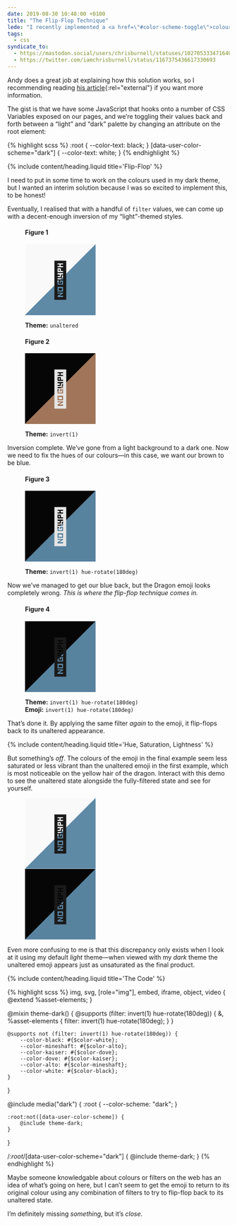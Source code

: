 ```yaml
---
date: 2019-08-30 10:48:00 +0100
title: "The Flip-Flop Technique"
lede: "I recently implemented a <a href=\"#color-scheme-toggle\">colour scheme toggler</a> in the footer of my website, following <a href=\"https://andy-bell.design\" rel=\"external\">Andy Bell’s</a> guide, <a href=\"https://andy-bell.design/wrote/create-a-user-controlled-dark-or-light-mode\" rel=\"external\">Create a user controlled dark or light mode</a>, and I found a wonky but fun alternative solution for styling my dark theme which leverages CSS’s filter property."
tags:
  - css
syndicate_to:
  - https://mastodon.social/users/chrisburnell/statuses/102705333471640919
  - https://twitter.com/iamchrisburnell/status/1167375436617330693
---
```


<style>
    .figure--dragon div {
        background-color: #f9f9f9;
        background-image: linear-gradient(to bottom right, transparent 50%, #5f8aa6 50%, #5f8aa6);
        width: 10rem;
        height: 10rem;
        font-size: 5rem;
        line-height: 10rem;
        text-align: center;
    }
    [data-user-color-scheme="dark"] .figure--dragon {
        filter: hue-rotate(180deg) invert(1);
    }
    [data-user-color-scheme="dark"] .figure--dragon .emoji {
        filter: none;
    }
    .figure--dragon--animate {
        flex-direction: row;
        cursor: col-resize;
    }
    .figure--dragon--animate div {
        clip-path: polygon(0 0, 100% 0, 100% 100%, 0 100%);
        transition: all 0.5s ease;
    }
    .figure--dragon--animate:hover div:first-child,
    .figure--dragon--animate:focus div:first-child,
    .figure--dragon--animate:active div:first-child {
        clip-path: polygon(0 0, 50% 0, 50% 100%, 0 100%);
        transform: translateX(50%);
    }
    .figure--dragon--animate:hover div:last-child,
    .figure--dragon--animate:focus div:last-child,
    .figure--dragon--animate:active div:last-child {
        clip-path: polygon(50% 0, 100% 0, 100% 100%, 50% 100%);
        transform: translateX(-50%);
    }
</style>

Andy does a great job at explaining how this solution works, so I recommending reading [his article](https://andy-bell.design/wrote/create-a-user-controlled-dark-or-light-mode){:rel="external"} if you want more information.

The gist is that we have some JavaScript that hooks onto a number of CSS Variables exposed on our pages, and we’re toggling their values back and forth between a <q>light</q> and <q>dark</q> palette by changing an attribute on the root element:

{% highlight scss %}
:root {
    --color-text: black;
}
[data-user-color-scheme="dark"] {
    --color-text: white;
}
{% endhighlight %}


{% include content/heading.liquid title='Flip-Flop' %}

I need to put in some time to work on the colours used in my dark theme, but I wanted an interim solution because I was so excited to implement this, to be honest!

Eventually, I realised that with a handful of `filter` values, we can come up with a decent-enough inversion of my <q>light</q>-themed styles.

<figure class="figure--dragon">
    <h4>Figure 1</h4>
    <div>
        <span class="emoji" role="img" aria-label="Dragon Face">🐲</span>
    </div>
    <p>
        <strong>Theme:</strong> <code>unaltered</code>
    </p>
</figure>

<figure class="figure--dragon">
    <h4>Figure 2</h4>
    <div style="filter: invert(1);">
        <span class="emoji" role="img" aria-label="Dragon Face">🐲</span>
    </div>
    <p>
        <strong>Theme:</strong> <code>invert(1)</code>
    </p>
</figure>

Inversion complete. We’ve gone from a light background to a dark one. Now we need to fix the hues of our colours—in this case, we want our brown to be blue.

<figure class="figure--dragon">
    <h4>Figure 3</h4>
    <div style="filter: invert(1) hue-rotate(180deg);">
        <span class="emoji" role="img" aria-label="Dragon Face">🐲</span>
    </div>
    <p>
        <strong>Theme:</strong> <code>invert(1) hue-rotate(180deg)</code>
    </p>
</figure>

Now we’ve managed to get our blue back, but the Dragon emoji looks completely wrong. *This is where the flip-flop technique comes in.*

<figure class="figure--dragon">
    <h4>Figure 4</h4>
    <div style="filter: invert(1) hue-rotate(180deg);">
        <span class="emoji" role="img" aria-label="Dragon Face" style="filter: invert(1) hue-rotate(180deg);">🐲</span>
    </div>
    <p>
        <strong>Theme:</strong> <code>invert(1) hue-rotate(180deg)</code>
        <br>
        <strong>Emoji:</strong> <code>invert(1) hue-rotate(180deg)</code>
    </p>
</figure>

That’s done it. By applying the same filter *again* to the emoji, it flip-flops back to its unaltered appearance.


{% include content/heading.liquid title='Hue, Saturation, Lightness' %}

But something’s *off*. The colours of the emoji in the final example seem less saturated or less vibrant than the unaltered emoji in the first example, which is most noticeable on the yellow hair of the dragon. Interact with this demo to see the unaltered state alongside the fully-filtered state and see for yourself.

<figure class="figure--dragon  figure--dragon--animate" tabindex="0">
    <div>
        <span class="emoji" role="img" aria-label="Dragon Face">🐲</span>
    </div>
    <div style="filter: invert(1) hue-rotate(180deg);">
        <span class="emoji" role="img" aria-label="Dragon Face" style="filter: invert(1) hue-rotate(180deg);">🐲</span>
    </div>
</figure>

Even more confusing to me is that this discrepancy only exists when I look at it using my default *light* theme—when viewed with my *dark* theme the unaltered emoji appears just as unsaturated as the final product.


{% include content/heading.liquid title='The Code' %}

{% highlight scss %}
img,
svg,
[role="img"],
embed,
iframe,
object,
video {
    @extend %asset-elements;
}

@mixin theme-dark() {
    @supports (filter: invert(1) hue-rotate(180deg)) {
        &,
        %asset-elements {
            filter: invert(1) hue-rotate(180deg);
        }
    }

    @supports not (filter: invert(1) hue-rotate(180deg)) {
        --color-black: #{$color-white};
        --color-mineshaft: #{$color-alto};
        --color-kaiser: #{$color-dove};
        --color-dove: #{$color-kaiser};
        --color-alto: #{$color-mineshaft};
        --color-white: #{$color-black};
    }
}

@include media("dark") {
    :root {
        --color-scheme: "dark";
    }

    :root:not([data-user-color-scheme]) {
        @include theme-dark;
    }
}

/*:root*/[data-user-color-scheme="dark"] {
    @include theme-dark;
}
{% endhighlight %}


Maybe someone knowledgable about colours or filters on the web has an idea of what’s going on here, but I can’t seem to get the emoji to return to its original colour using any combination of filters to try to flip-flop back to its unaltered state.

I’m definitely missing *something*, but it’s *close*.
